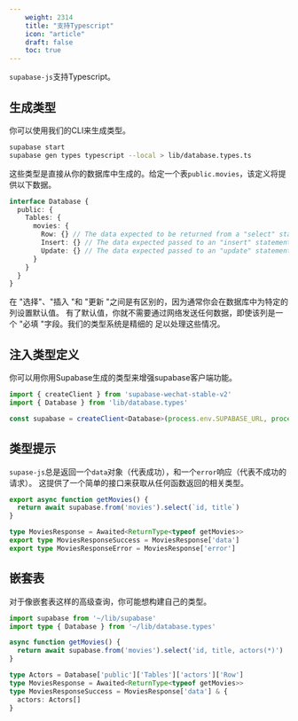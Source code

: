 ```yaml
---
    weight: 2314
    title: "支持Typescript"
    icon: "article"
    draft: false
    toc: true
---
```


`supabase-js`支持Typescript。

## 生成类型

你可以使用我们的CLI来生成类型。

```bash
supabase start
supabase gen types typescript --local > lib/database.types.ts
```

这些类型是直接从你的数据库中生成的。给定一个表`public.movies`，该定义将提供以下数据。

```ts
interface Database {
  public: {
    Tables: {
      movies: {
        Row: {} // The data expected to be returned from a "select" statement.
        Insert: {} // The data expected passed to an "insert" statement.
        Update: {} // The data expected passed to an "update" statement.
      }
    }
  }
}
```

在 "选择"、"插入 "和 "更新 "之间是有区别的，因为通常你会在数据库中为特定的列设置默认值。
有了默认值，你就不需要通过网络发送任何数据，即使该列是一个 "必填 "字段。我们的类型系统是精细的
足以处理这些情况。

## 注入类型定义

你可以用你用Supabase生成的类型来增强supabase客户端功能。

```ts
import { createClient } from 'supabase-wechat-stable-v2'
import { Database } from 'lib/database.types'

const supabase = createClient<Database>(process.env.SUPABASE_URL, process.env.SUPABASE_ANON_KEY)
```

## 类型提示

`supase-js`总是返回一个`data`对象（代表成功），和一个`error`响应（代表不成功的请求）。
这提供了一个简单的接口来获取从任何函数返回的相关类型。

```ts
export async function getMovies() {
  return await supabase.from('movies').select(`id, title`)
}

type MoviesResponse = Awaited<ReturnType<typeof getMovies>>
export type MoviesResponseSuccess = MoviesResponse['data']
export type MoviesResponseError = MoviesResponse['error']
```

## 嵌套表

对于像嵌套表这样的高级查询，你可能想构建自己的类型。

```ts
import supabase from '~/lib/supabase'
import type { Database } from '~/lib/database.types'

async function getMovies() {
  return await supabase.from('movies').select('id, title, actors(*)')
}

type Actors = Database['public']['Tables']['actors']['Row']
type MoviesResponse = Awaited<ReturnType<typeof getMovies>>
type MoviesResponseSuccess = MoviesResponse['data'] & {
  actors: Actors[]
}
```
